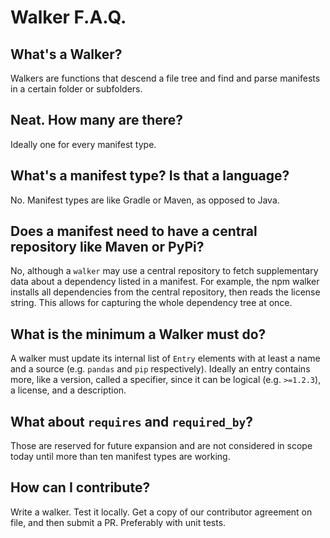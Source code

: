 # Walker F.A.Q.
## What's a Walker?
Walkers are functions that descend a file tree and find and parse manifests in a certain folder or subfolders.

## Neat. How many are there?
Ideally one for every manifest type.

## What's a manifest type? Is that a language?
No. Manifest types are like Gradle or Maven, as opposed to Java.

## Does a manifest need to have a central repository like Maven or PyPi?
No, although a `walker` may use a central repository to fetch supplementary data about a dependency listed in a manifest. For example, the npm walker installs all dependencies from the central repository, then reads the license string. This allows for capturing the whole dependency tree at once.

## What is the minimum a Walker must do?
A walker must update its internal list of `Entry` elements with at least a name and a source (e.g. `pandas` and `pip` respectively). Ideally an entry contains more, like a version, called a specifier, since it can be logical (e.g. `>=1.2.3`), a license, and a description.

## What about `requires` and `required_by`?
Those are reserved for future expansion and are not considered in scope today until more than ten manifest types are working.

## How can I contribute?
Write a walker. Test it locally. Get a copy of our contributor agreement on file, and then submit a PR. Preferably with unit tests.
